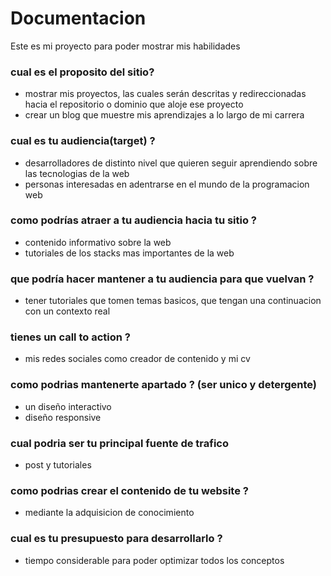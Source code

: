 # Documentacion
Este es mi proyecto para poder mostrar mis habilidades

### cual es el proposito del sitio?
* mostrar mis proyectos, las cuales serán descritas y redireccionadas hacia el repositorio o dominio que aloje ese proyecto
* crear un blog que muestre mis aprendizajes a lo largo de mi carrera

### cual es tu audiencia(target) ? 
* desarrolladores de distinto nivel que quieren seguir aprendiendo sobre las tecnologias de la web
* personas interesadas en adentrarse en el mundo de la programacion web

### como podrías atraer a tu audiencia hacia tu sitio ?
* contenido informativo sobre la web
* tutoriales de los stacks mas importantes de la web

### que podría hacer mantener a tu audiencia para que vuelvan ?
* tener tutoriales que tomen temas basicos, que tengan una continuacion con un contexto real

### tienes un call to action ?
* mis redes sociales como creador de contenido y mi cv

### como podrias mantenerte apartado ? (ser unico y detergente)
* un diseño interactivo 
* diseño responsive

### cual podria ser tu principal fuente de trafico
* post y tutoriales

### como podrias crear el contenido de tu website ?
* mediante la adquisicion de conocimiento

### cual es tu presupuesto para desarrollarlo ? 
* tiempo considerable para poder optimizar todos los conceptos
 
